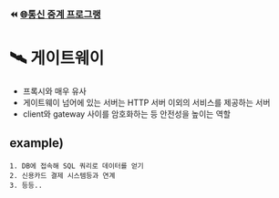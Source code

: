 ### ⏪ [🌐통신 중계 프로그랭](https://github.com/leekyukin/study/blob/main/http-network/3.%20HTTP%EC%99%80%20Web%20Server/2.%20%ED%86%B5%EC%8B%A0%20%EC%A4%91%EA%B3%84%20%ED%94%84%EB%A1%9C%EA%B7%B8%EB%9E%A8.md)
# 🛰 게이트웨이

- 프록시와 매우 유사
- 게이트웨이 넘어에 있는 서버는 HTTP 서버 이외의 서비스를 제공하는 서버
- client와 gateway 사이를 암호화하는 등 안전성을 높이는 역할

## example) 
    1. DB에 접속해 SQL 쿼리로 데이터를 얻기
    2. 신용카드 결제 시스템등과 연계     
    3. 등등..
